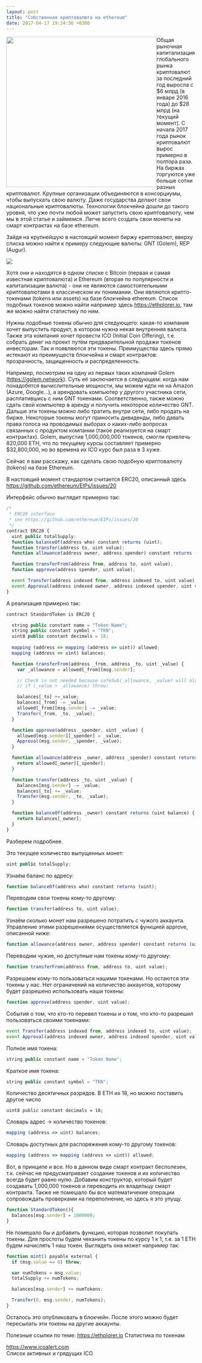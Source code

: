 ```yaml
---
layout: post
title: "Собственная криптовалюта на ethereum"
date: 2017-04-17 19:24:56 +0300
---
```

<img src="https://habrastorage.org/files/93e/8dd/767/93e8dd767e0c469483bf5d8aa5277bfd.png" style="width:400px; float:left;"/>

Общая рыночная капитализация глобального рынка криптовалют за последний год выросла с $6 млрд (в январе 2016 года) до $28 млрд (на текущий момент). С начала 2017 года рынок криптовалют вырос примерно в полтора раза. На биржах торгуются уже больше сотни разных криптовалют. Крупные организации объединяются в консорциумы, чтобы выпускать свою валюту. Даже государства делают свои национальные криптовалюты. Технологии блокчейна дошли до такого уровня, что уже почти любой может запустить свою криптовалюту, чем мы в этой статье и займемся. Легче всего создать свои монеты на смарт контрактах на базе ethereum.

<!--more-->
Зайдя на крупнейшую в настоящий момент биржу криптовалют, вверху списка можно найти к примеру следующие валюты: GNT (Golem), REP (Augur).

<img src="https://habrastorage.org/files/769/ead/161/769ead1610854a6e95d5a74240e29888.png"/>

Хотя они и находятся в одном списке с Bitcoin (первая и самая известная криптовалюта) и Ethereum (вторая по популярности и капитализации валюта) - они не являются самостоятельными криптовалютами в классическом их понимании. Они являются крипто-токенами (tokens или assets) на базе блокчейна ethereum.
Список подобных токенов можно найти например здесь https://ethplorer.io, там же можно найти статистику по ним.

Нужны подобные токены обычно для следующего: какая-то компания хочет выпустить продукт, в котором нужна некая внутренняя валюта. Также эта компания хочет провести ICO (Initial Coin Offering), т.е. собрать денег на проект путём предварительной продажи токенов инвесторам. Так и появляются эти токены. Преимущества здесь прямо истекают из преимуществ блокчейна и смарт контрактов: прозрачность, защищенность и распределенность.

Например, посмотрим на одну из первых таких компаний Golem (https://golem.network).
Суть её заключается в следующем: когда нам понадобятся вычислительные мощности, мы можем идти не на Amazon (Azure, Google...), а арендовать компьютер у другого участника сети, расплатившись с ним GNT токенами. Соответственно, также можно сдать свой компьютер в аренду и получить некоторое количество GNT. Дальше эти токены можно либо тратить внутри сети, либо продать на бирже. Некоторые токены могут приносить дивиденды, либо давать права голоса на проводимых выборах о каких-либо вопросах связанных с продуктом компании (такое реализуется на смарт контрактах).
Golem, выпустив 1,000,000,000 токенов, смогли привлечь 820,000 ETH, что по текущему курсы составляет примерно $32,800,000, но во времена их ICO курс был раза в 3 хуже.

Сейчас я вам расскажу, как сделать свою подобную криптовалюту (tokens) на базе Ethereum.

В настоящий момент стандартом считается ERC20, описанный здесь https://github.com/ethereum/EIPs/issues/20

Интерфейс обычно выглядит примерно так:

```javascript
/*
 * ERC20 interface
 * see https://github.com/ethereum/EIPs/issues/20
 */
contract ERC20 {
  uint public totalSupply;
  function balanceOf(address who) constant returns (uint);
  function transfer(address to, uint value);
  function allowance(address owner, address spender) constant returns (uint);

  function transferFrom(address from, address to, uint value);
  function approve(address spender, uint value);

  event Transfer(address indexed from, address indexed to, uint value);
  event Approval(address indexed owner, address indexed spender, uint value);
}
```

А реализация примерно так:

```javascript
contract StandardToken is ERC20 {

  string public constant name = "Token Name";
  string public constant symbol = "TKN";
  uint8 public constant decimals = 18; 
  
  mapping (address => mapping (address => uint)) allowed;
  mapping (address => uint) balances;

  function transferFrom(address _from, address _to, uint _value) {
    var _allowance = allowed[_from][msg.sender];

    // Check is not needed because safeSub(_allowance, _value) will already throw if this condition is not met
    // if (_value > _allowance) throw;

    balances[_to] +=_value;
    balances[_from] -= _value;
    allowed[_from][msg.sender] -= _value;
    Transfer(_from, _to, _value);
  }

  function approve(address _spender, uint _value) {
    allowed[msg.sender][_spender] = _value;
    Approval(msg.sender, _spender, _value);
  }

  function allowance(address _owner, address _spender) constant returns (uint remaining) {
    return allowed[_owner][_spender];
  }

  function transfer(address _to, uint _value) {
    balances[msg.sender] -= _value;
    balances[_to] += _value;
    Transfer(msg.sender, _to, _value);
  }

  function balanceOf(address _owner) constant returns (uint balance) {
    return balances[_owner];
  }
}
```
Разберем подробнее.

Это текущее количество выпущенных монет:
```javascript
uint public totalSupply;
```

Узнаём баланс по адресу:
```javascript
function balanceOf(address who) constant returns (uint);
```

Переводим свои токены кому-то другому:
```javascript
function transfer(address to, uint value);
```

Узнаём сколько монет нам разрешено потратить с чужого аккаунта. Управление этими разрешениями осуществляется функцией approve, описанной ниже:
```javascript
function allowance(address owner, address spender) constant returns (uint);
```

Переводим чужие, но доступные нам токены кому-то другому:
```javascript
function transferFrom(address from, address to, uint value);
```

Разрешаем кому-то пользоваться нашими токенами. Но остаются эти токены у нас. Нет ограничений на количество аккаунтов, которому будет разрешено использовать наши токены:
```javascript
function approve(address spender, uint value);
```

События о том, что кто-то перевел токены и о том, что кто-то разрешил пользоваться своими токенами:

```javascript
event Transfer(address indexed from, address indexed to, uint value);
event Approval(address indexed owner, address indexed spender, uint value);
```

Полное имя токена:
```javascript
string public constant name = "Token Name";
```

Краткое имя токена:
```javascript
string public constant symbol = "TKN";
```

Количество десятичных разрядов. В ETH их 18, но можно поставить другое число
```
uint8 public constant decimals = 18; 
```


Словарь адрес -> количество токенов:
```javascript
mapping (address => uint) balances;
```

Словарь доступных для распоряжения кому-то другому токенов:
```javascript
mapping (address => mapping (address => uint)) allowed;
```

Вот, в принципе и все. Но в данном виде смарт контракт бесполезен, т.к. сейчас не предусматривает создание токенов и их количество всегда будет равно нулю.
Добавим конструктор, который будет создавать 1,000,000 токенов и переводить их владельцу смарт контракта. Также не помешало бы все математичекие операции сопровождать проверками на переполнение, но здесь я это упущу.

```javascript
function StandardToken(){
  balances[msg.sender] = 1000000;
}
```

Не помешало бы и добавить функцию, которая позволит покупать токены. Для простоты будем чеканить токены по курсу 1 к 1, т.е. за 1 ETH будем начислять 1 наш токен.
Выглядеть она может например так:

```javascript
function mint() payable external {
  if (msg.value == 0) throw;

  var numTokens = msg.value;
  totalSupply += numTokens;

  balances[msg.sender] += numTokens;

  Transfer(0, msg.sender, numTokens);
}
```

Осталось это опубликовать в блокчейн. После этого можно будет пересылать эти токены на другие аккаунты.

Полезные ссылки по теме:
https://ethplorer.io
Статистика по токенам

https://www.icoalert.com  
Список активных и грядущих ICO